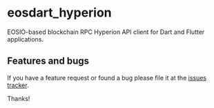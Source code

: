 # eosdart_hyperion

EOSIO-based blockchain RPC Hyperion API client for Dart and Flutter applications.

## Features and bugs

If you have a feature request or found a bug please file it at the [issues tracker](https://github.com/eosswedenorg/eosdart_hyperion/issues).

Thanks!